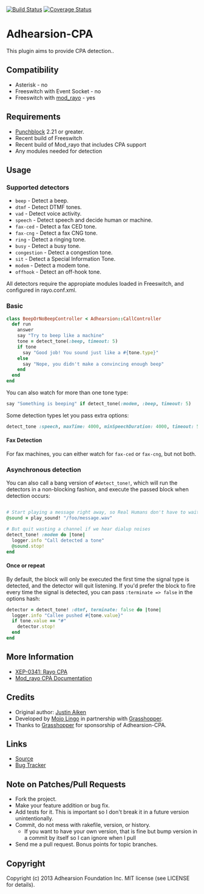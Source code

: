 [![Build Status](https://secure.travis-ci.org/grasshoppergroup/adhearsion-cpa.png?branch=master)](http://travis-ci.org/grasshoppergroup/adhearsion-cpa) [![Coverage Status](https://coveralls.io/repos/grasshoppergroup/adhearsion-cpa/badge.png?branch=master)](https://coveralls.io/r/grasshoppergroup/adhearsion-cpa?branch=master)

# Adhearsion-CPA

This plugin aims to provide CPA detection..

## Compatibility

* Asterisk - no
* Freeswitch with Event Socket - no
* Freeswitch with [mod_rayo](https://wiki.freeswitch.org/wiki/Mod_rayo) - yes

## Requirements

* [Punchblock](https://github.com/adhearsion/punchblock) 2.21 or greater.
* Recent build of Freeswitch
* Recent build of Mod_rayo that includes CPA support
* Any modules needed for detection

## Usage

### Supported detectors

- `beep` - Detect a beep.
- `dtmf` - Detect DTMF tones.
- `vad` - Detect voice activity.
- `speech` - Detect speech and decide human or machine.
- `fax-ced` - Detect a fax CED tone.
- `fax-cng` - Detect a fax CNG tone.
- `ring` - Detect a ringing tone.
- `busy` - Detect a busy tone.
- `congestion` - Detect a congestion tone.
- `sit` - Detect a Special Information Tone.
- `modem` - Detect a modem tone.
- `offhook` - Detect an off-hook tone.

All detectors require the appropiate modules loaded in Freeswitch, and configured in rayo.conf.xml.

### Basic

```ruby
class BeepOrNoBeepController < Adhearsion::CallController
  def run
    answer
    say "Try to beep like a machine"
    tone = detect_tone(:beep, timeout: 5)
    if tone
      say "Good job! You sound just like a #{tone.type}"
    else
      say "Nope, you didn't make a convincing enough beep"
    end
  end
end
```

You can also watch for more than one tone type:

```ruby
say "Something is beeping" if detect_tone(:modem, :beep, timeout: 5)
```

Some detection types let you pass extra options:

```ruby
detect_tone :speech, maxTime: 4000, minSpeechDuration: 4000, timeout: 5
```

#### Fax Detection

For fax machines, you can either watch for `fax-ced` or `fax-cng`, but not both.

### Asynchronous detection

You can also call a bang version of `#detect_tone!`, which will run the detectors in a non-blocking fashion, and execute the passed block when detection occurs:

```ruby

# Start playing a message right away, so Real Humans don't have to wait
@sound = play_sound! "/foo/message.wav"

# But quit wasting a channel if we hear dialup noises
detect_tone! :modem do |tone|
  logger.info "Call detected a tone"
  @sound.stop!
end
```

#### Once or repeat

By default, the block will only be executed the first time the signal type is detected, and the detector will quit listening.  If you'd prefer the block to fire every time the signal is detected, you can pass `:terminate => false` in the options hash:

```ruby
detector = detect_tone! :dtmf, terminate: false do |tone|
  logger.info "Callee pushed #{tone.value}"
  if tone.value == "#"
    detector.stop!
  end
end
```

## More Information

* [XEP-0341: Rayo CPA](http://xmpp.org/extensions/xep-0341.html)
* [Mod_rayo CPA Documentation](https://wiki.freeswitch.org/wiki/Mod_rayo#call_progress_analysis_settings)

## Credits

* Original author: [Justin Aiken](https://github.com/JustinAiken)
* Developed by [Mojo Lingo](http://mojolingo.com) in partnership with [Grasshopper](http://http://grasshopper.com/).
* Thanks to [Grasshopper](http://http://grasshopper.com/) for sponsorship of Adhearsion-CPA.

## Links

* [Source](https://github.com/grasshoppergroup/adhearsion-cpa)
* [Bug Tracker](https://github.com/grasshoppergroup/adhearsion-cpa/issues)

## Note on Patches/Pull Requests

* Fork the project.
* Make your feature addition or bug fix.
* Add tests for it. This is important so I don't break it in a future version unintentionally.
* Commit, do not mess with rakefile, version, or history.
  * If you want to have your own version, that is fine but bump version in a commit by itself so I can ignore when I pull
* Send me a pull request. Bonus points for topic branches.

## Copyright

Copyright (c) 2013 Adhearsion Foundation Inc. MIT license (see LICENSE for details).

